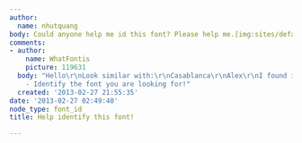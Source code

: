 ```yaml
---
author:
  name: nhutquang
body: Could anyone help me id this font? Please help me.[img:sites/default/files/old-images/help_4646.jpg]
comments:
- author:
    name: WhatFontis
    picture: 119631
  body: "Hello\r\nLook similar with:\r\nCasablanca\r\nAlex\r\nI found it using: http://www.whatfontis.com
    - Identify the font you are looking for!"
  created: '2013-02-27 21:55:35'
date: '2013-02-27 02:49:40'
node_type: font_id
title: Help identify this font!

---
```

